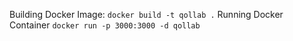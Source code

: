 Building Docker Image: `docker build -t qollab .`
Running Docker Container `docker run -p 3000:3000 -d qollab`
